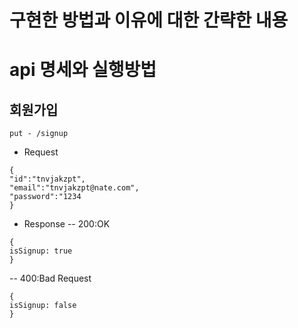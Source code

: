 # 구현한 방법과 이유에 대한 간략한 내용

# api 명세와 실행방법
 ## 회원가입
 ```
 put - /signup
 ```
 - Request
 ```
 {
 "id":"tnvjakzpt",
 "email":"tnvjakzpt@nate.com",
 "password":"1234
 }
 ```
 - Response
 -- 200:OK
 ```
 {
 isSignup: true
 }
 ```
 -- 400:Bad Request
 ```
 {
 isSignup: false
 }
 ```
 
